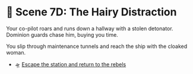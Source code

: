 
# 🐒 Scene 7D: The Hairy Distraction

Your co-pilot roars and runs down a hallway with a stolen detonator. Dominion guards chase him, buying you time.

You slip through maintenance tunnels and reach the ship with the cloaked woman.

- 🛸 [Escape the station and return to the rebels](./scene8A.md)
